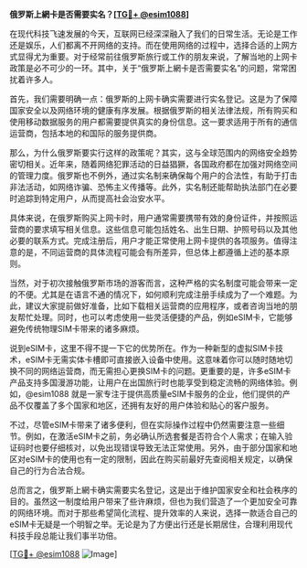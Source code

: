 **俄罗斯上網卡是否需要实名？[[TG💪+ @esim1088](https://t.me/s/esim1088)]**

在现代科技飞速发展的今天，互联网已经深深融入了我们的日常生活。无论是工作还是娱乐，人们都离不开网络的支持。而在使用网络的过程中，选择合适的上网方式显得尤为重要。对于经常前往俄罗斯旅行或工作的朋友来说，了解当地的上网卡政策是必不可少的一环。其中，关于“俄罗斯上網卡是否需要实名”的问题，常常困扰着许多人。

首先，我们需要明确一点：俄罗斯的上网卡确实需要进行实名登记。这是为了保障国家安全以及网络环境的健康有序发展。根据俄罗斯的相关法律法规，所有购买和使用移动数据服务的用户都需要提供真实的身份信息。这一要求适用于所有的通信运营商，包括本地的和国际的服务提供商。

那么，为什么俄罗斯要实行这样的政策呢？其实，这与全球范围内的网络安全趋势密切相关。近年来，随着网络犯罪活动的日益猖獗，各国政府都在加强对网络空间的管理力度。俄罗斯也不例外，通过实名制来确保每个用户的合法性，有助于打击非法活动，如网络诈骗、恐怖主义传播等。此外，实名制还能帮助执法部门在必要时追踪到特定用户，从而提高社会治安水平。

具体来说，在俄罗斯购买上网卡时，用户通常需要携带有效的身份证件，并按照运营商的要求填写相关信息。这些信息可能包括姓名、出生日期、护照号码以及其他必要的联系方式。完成注册后，用户才能正常使用上网卡提供的各项服务。值得注意的是，不同运营商的具体流程可能会有所差异，但总体上都遵循上述的基本原则。

当然，对于初次接触俄罗斯市场的游客而言，这种严格的实名制度可能会带来一定的不便。尤其是在语言不通的情况下，如何顺利完成注册手续成为了一个难题。为此，建议大家提前做好准备，比如下载相关运营商的应用程序，或者咨询当地的朋友帮忙处理。同时，也可以考虑使用一些灵活便捷的产品，例如eSIM卡，它能够避免传统物理SIM卡带来的诸多麻烦。

说到eSIM卡，这里不得不提一下它的优势所在。作为一种新型的虚拟SIM卡技术，eSIM卡无需实体卡槽即可直接嵌入设备中使用。这意味着你可以随时随地切换不同的网络运营商，而无需担心更换SIM卡的问题。更重要的是，许多eSIM卡产品支持多国漫游功能，让用户在出国旅行时也能享受到稳定流畅的网络体验。例如，@esim1088 就是一家专注于提供高质量eSIM卡服务的企业，他们提供的产品不仅覆盖了多个国家和地区，还拥有友好的用户体验和贴心的客户服务。

不过，尽管eSIM卡带来了诸多便利，但在实际操作过程中仍然需要注意一些细节。例如，在激活eSIM卡之前，务必确认所选套餐是否符合个人需求；在输入验证码时也要仔细核对，以免出现错误导致无法正常使用。另外，由于部分国家和地区对eSIM卡的使用也有一定的限制，因此在购买前最好先查阅相关规定，以确保自己的行为合法合规。

总而言之，俄罗斯上網卡确实需要实名登记，这是出于维护国家安全和社会秩序的目的。虽然这一制度给用户带来了些许麻烦，但也为我们营造了一个更加安全可靠的网络环境。而对于那些希望简化流程、提升效率的人来说，选择一款适合自己的eSIM卡无疑是一个明智之举。无论是为了方便出行还是长期居住，合理利用现代科技手段总能让我们事半功倍。

[[TG💪+ @esim1088](https://t.me/s/esim1088) ![Image](https://i.postimg.cc/4NQfJmqS/Snipaste-2025-05-13-00-14-12.png)]